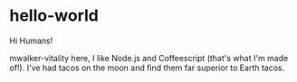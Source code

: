# hello-world

Hi Humans!

mwalker-vitality here, I like Node.js and Coffeescript (that's what I'm made of!).
I've had tacos on the moon and find them far superior to Earth tacos.
